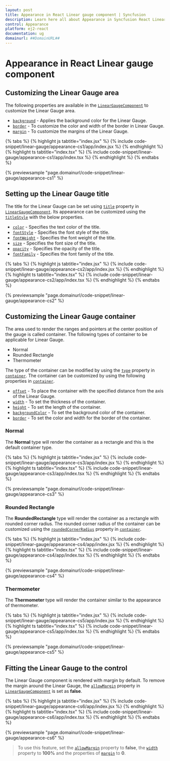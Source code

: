 ```yaml
---
layout: post
title: Appearance in React Linear gauge component | Syncfusion
description: Learn here all about Appearance in Syncfusion React Linear gauge component of Syncfusion Essential JS 2 and more.
control: Appearance 
platform: ej2-react
documentation: ug
domainurl: ##DomainURL##
---
```


# Appearance in React Linear gauge component

<!-- markdownlint-disable MD013 -->

## Customizing the Linear Gauge area

The following properties are available in the [`LinearGaugeComponent`](https://ej2.syncfusion.com/react/documentation/api/linear-gauge/) to customize the Linear Gauge area.

* [`background`](https://ej2.syncfusion.com/react/documentation/api/linear-gauge/#background) - Applies the background color for the Linear Gauge.
* [`border`](https://ej2.syncfusion.com/react/documentation/api/linear-gauge/#border) - To customize the color and width of the border in Linear Gauge.
* [`margin`](https://ej2.syncfusion.com/react/documentation/api/linear-gauge/#margin) - To customize the margins of the Linear Gauge.

{% tabs %}
{% highlight js tabtitle="index.jsx" %}
{% include code-snippet/linear-gauge/appearance-cs1/app/index.jsx %}
{% endhighlight %}
{% highlight ts tabtitle="index.tsx" %}
{% include code-snippet/linear-gauge/appearance-cs1/app/index.tsx %}
{% endhighlight %}
{% endtabs %}

 {% previewsample "page.domainurl/code-snippet/linear-gauge/appearance-cs1" %}

## Setting up the Linear Gauge title

The title for the Linear Gauge can be set using [`title`](https://ej2.syncfusion.com/react/documentation/api/linear-gauge/#title) property in [`LinearGaugeComponent`](https://ej2.syncfusion.com/react/documentation/api/linear-gauge/). Its appearance can be customized using the [`titleStyle`](https://ej2.syncfusion.com/react/documentation/api/linear-gauge/#titlestyle) with the below properties.

* [`color`](https://ej2.syncfusion.com/react/documentation/api/linear-gauge/fontModel/#color) - Specifies the text color of the title.
* [`fontStyle`](https://ej2.syncfusion.com/react/documentation/api/linear-gauge/fontModel/#fontStyle) - Specifies the font style of the title.
* [`fontWeight`](https://ej2.syncfusion.com/react/documentation/api/linear-gauge/fontModel/#fontweight) - Specifies the font weight of the title.
* [`size`](https://ej2.syncfusion.com/react/documentation/api/linear-gauge/fontModel/#size) - Specifies the font size of the title.
* [`opacity`](https://ej2.syncfusion.com/react/documentation/api/linear-gauge/fontModel/#opacity) - Specifies the opacity of the title.
* [`fontFamily`](https://ej2.syncfusion.com/react/documentation/api/linear-gauge/fontModel/#fontfamily) - Specifies the font family of the title.

{% tabs %}
{% highlight js tabtitle="index.jsx" %}
{% include code-snippet/linear-gauge/appearance-cs2/app/index.jsx %}
{% endhighlight %}
{% highlight ts tabtitle="index.tsx" %}
{% include code-snippet/linear-gauge/appearance-cs2/app/index.tsx %}
{% endhighlight %}
{% endtabs %}

 {% previewsample "page.domainurl/code-snippet/linear-gauge/appearance-cs2" %}

## Customizing the Linear Gauge container

The area used to render the ranges and pointers at the center position of the gauge is called container. The following types of container to be applicable for Linear Gauge.

* Normal
* Rounded Rectangle
* Thermometer

The type of the container can be modified by using the [`type`](https://ej2.syncfusion.com/react/documentation/api/linear-gauge/containerModel/#type) property in [`container`](https://ej2.syncfusion.com/react/documentation/api/linear-gauge/containerModel/). The container can be customized by using the following properties in [`container`](https://ej2.syncfusion.com/react/documentation/api/linear-gauge/containerModel/).

* [`offset`](https://ej2.syncfusion.com/react/documentation/api/linear-gauge/containerModel/#offset) - To place the container with the specified distance from the axis of the Linear Gauge.
* [`width`](https://ej2.syncfusion.com/react/documentation/api/linear-gauge/containerModel/#width) - To set the thickness of the container.
* [`height`](https://ej2.syncfusion.com/react/documentation/api/linear-gauge/containerModel/#height) - To set the length of the container.
* [`backgroundColor`](https://ej2.syncfusion.com/react/documentation/api/linear-gauge/containerModel/#backgroundcolor) - To set the background color of the container.
* [`border`](https://ej2.syncfusion.com/react/documentation/api/linear-gauge/container/#border) - To set the color and width for the border of the container.

### Normal

The **Normal** type will render the container as a rectangle and this is the default container type.

{% tabs %}
{% highlight js tabtitle="index.jsx" %}
{% include code-snippet/linear-gauge/appearance-cs3/app/index.jsx %}
{% endhighlight %}
{% highlight ts tabtitle="index.tsx" %}
{% include code-snippet/linear-gauge/appearance-cs3/app/index.tsx %}
{% endhighlight %}
{% endtabs %}

 {% previewsample "page.domainurl/code-snippet/linear-gauge/appearance-cs3" %}

### Rounded Rectangle

The **RoundedRectangle** type will render the container as a rectangle with rounded corner radius. The rounded corner radius of the container can be customized using the [`roundedCornerRadius`](https://ej2.syncfusion.com/react/documentation/api/linear-gauge/container/#roundedcornerradius) property in [`container`](https://ej2.syncfusion.com/react/documentation/api/linear-gauge/containerModel/).

{% tabs %}
{% highlight js tabtitle="index.jsx" %}
{% include code-snippet/linear-gauge/appearance-cs4/app/index.jsx %}
{% endhighlight %}
{% highlight ts tabtitle="index.tsx" %}
{% include code-snippet/linear-gauge/appearance-cs4/app/index.tsx %}
{% endhighlight %}
{% endtabs %}

 {% previewsample "page.domainurl/code-snippet/linear-gauge/appearance-cs4" %}

### Thermometer

The **Thermometer** type will render the container similar to the appearance of thermometer.

{% tabs %}
{% highlight js tabtitle="index.jsx" %}
{% include code-snippet/linear-gauge/appearance-cs5/app/index.jsx %}
{% endhighlight %}
{% highlight ts tabtitle="index.tsx" %}
{% include code-snippet/linear-gauge/appearance-cs5/app/index.tsx %}
{% endhighlight %}
{% endtabs %}

 {% previewsample "page.domainurl/code-snippet/linear-gauge/appearance-cs5" %}

## Fitting the Linear Gauge to the control

The Linear Gauge component is rendered with margin by default. To remove the margin around the Linear Gauge, the [`allowMargin`](https://ej2.syncfusion.com/react/documentation/api/linear-gauge/#allowmargin) property in [`LinearGaugeComponent`](https://ej2.syncfusion.com/react/documentation/api/linear-gauge/) is set as **false**.

{% tabs %}
{% highlight js tabtitle="index.jsx" %}
{% include code-snippet/linear-gauge/appearance-cs6/app/index.jsx %}
{% endhighlight %}
{% highlight ts tabtitle="index.tsx" %}
{% include code-snippet/linear-gauge/appearance-cs6/app/index.tsx %}
{% endhighlight %}
{% endtabs %}

 {% previewsample "page.domainurl/code-snippet/linear-gauge/appearance-cs6" %}

>To use this feature, set the [`allowMargin`](https://ej2.syncfusion.com/react/documentation/api/linear-gauge/#allowmargin) property to **false**, the [`width`](https://ej2.syncfusion.com/react/documentation/api/linear-gauge/#width) property to **100%** and the properties of [`margin`](https://ej2.syncfusion.com/react/documentation/api/linear-gauge/#margin) to **0**.
